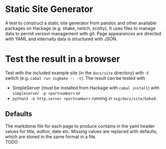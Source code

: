 # Static Site Generator

A test to construct a static site generator from pandoc and other available packages on Hackage (e.g. shake, twitch, scotty). It uses files to manage data to permit version management with git. Page appearances are directed with YAML and internally data is structured with JSON. 

# Test the result in a browser
Test with the included example site (in the `docs/site` directory) with -t switch (e.g. `cabal run ssgbake -- -t`). The result can be tested with 
- SimpleServer (must be installed from Hackage with `cabal install`) with `simpleserver -p <portnumber>` or 
- `python3 -m http.server <portnumber>`
 running in `ssg/docs/site/baked`.

## Defaults
The markdonw file for each page to produce contains in the yaml header values for title, author, date etc. Missing values are replaced with defaults, which are stored in the same format in a file.  
TODO